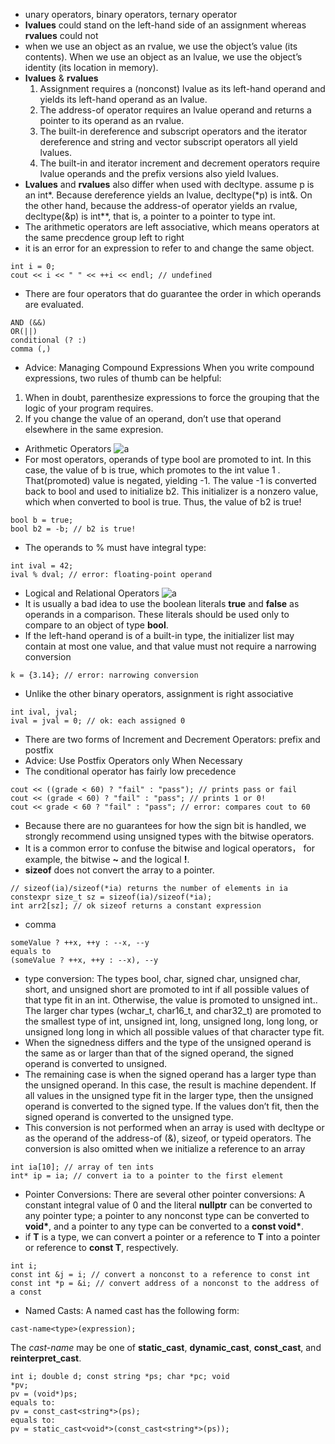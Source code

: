 - unary operators, binary operators, ternary operator
- **lvalues** could stand on the left-hand side of an assignment
whereas **rvalues** could not
- when we use an object as an rvalue,
we use the object’s value (its contents). When we use an object as an lvalue, we use the object’s identity (its location in memory).
- **lvalues** & **rvalues**
  1. Assignment requires a (nonconst) lvalue as its left-hand operand and yields its left-hand operand as an lvalue.
  2. The address-of operator requires an lvalue operand and returns a pointer to its operand as an rvalue.
  3. The built-in dereference and subscript operators and the iterator dereference and string and vector subscript operators all yield lvalues.
  4. The built-in and iterator increment and decrement operators require lvalue operands and the prefix versions also yield lvalues.
- **Lvalues** and **rvalues** also differ when used with decltype. assume p is an int\*. Because dereference yields an lvalue, decltype(\*p) is int&. On the other hand, because the address-of operator yields an rvalue, decltype(&p) is int\*\*, that is, a pointer to a pointer to type int.
- The arithmetic operators are left associative, which means operators
at the same precdence group left to right
- it is an error for an expression to
refer to and change the same object.
```
int i = 0;
cout << i << " " << ++i << endl; // undefined
```
- There are four operators that do guarantee the order in which operands are evaluated.
```
AND (&&)
OR(||)
conditional (? :)
comma (,)
```
- Advice: Managing Compound Expressions
When you write compound expressions, two rules of thumb can be helpful:
 1. When in doubt, parenthesize expressions to force the grouping that the
logic of your program requires.
 2. If you change the value of an operand, don’t use that operand elsewhere
in the same expresion.
- Arithmetic Operators
![a](http://ouewqfsxw.bkt.clouddn.com/arithmetic.PNG)
- For most operators, operands of type bool are promoted to int. In this case, the
value of b is true, which promotes to the int value 1 . That(promoted) value is negated, yielding -1. The value -1 is converted back to bool
and used to initialize b2. This initializer is a nonzero value, which when converted to
bool is true. Thus, the value of b2 is true!
```
bool b = true;
bool b2 = -b; // b2 is true!
```
- The operands to % must have integral type:
```
int ival = 42;
ival % dval; // error: floating-point operand
```
- Logical and Relational Operators
![a](http://ouewqfsxw.bkt.clouddn.com/logical.PNG)
- It is usually a bad idea to use the boolean literals **true** and **false** as operands in a comparison. These literals should be used only to compare to an object of type **bool**.
- If the left-hand operand is of a built-in type, the initializer list may contain at most
one value, and that value must not require a narrowing conversion
```
k = {3.14}; // error: narrowing conversion
```
- Unlike the other binary operators, assignment is right associative
```
int ival, jval;
ival = jval = 0; // ok: each assigned 0
```
- There are two forms of Increment and Decrement Operators: prefix and postfix
- Advice: Use Postfix Operators only When Necessary
- The conditional operator has fairly low precedence
```
cout << ((grade < 60) ? "fail" : "pass"); // prints pass or fail
cout << (grade < 60) ? "fail" : "pass"; // prints 1 or 0!
cout << grade < 60 ? "fail" : "pass"; // error: compares cout to 60
```
- Because there are no guarantees for how the sign bit is handled, we strongly
recommend using unsigned types with the bitwise operators.
- It is a common error to confuse the bitwise and logical operators， for example, the bitwise **~** and the logical **!**.
- **sizeof** does not convert the array to a pointer.
```
// sizeof(ia)/sizeof(*ia) returns the number of elements in ia
constexpr size_t sz = sizeof(ia)/sizeof(*ia);
int arr2[sz]; // ok sizeof returns a constant expression
```
- comma
```
someValue ? ++x, ++y : --x, --y
equals to
(someValue ? ++x, ++y : --x), --y
```
- type conversion: The types bool, char, signed char, unsigned char, short, and unsigned short are promoted to int if all possible values of that type fit in an int.
Otherwise, the value is promoted to unsigned int..</br>
The larger char types (wchar_t, char16_t, and char32_t) are promoted to the smallest type of int, unsigned int, long,  unsigned long, long long, or unsigned long long in which all possible values of that character type fit.
- When the signedness differs and the type of the unsigned operand is the same as or
larger than that of the signed operand, the signed operand is converted to unsigned.
- The remaining case is when the signed operand has a larger type than the unsigned
operand. In this case, the result is machine dependent. If all values in the unsigned
type fit in the larger type, then the unsigned operand is converted to the signed type.
If the values don’t fit, then the signed operand is converted to the unsigned type.
- This conversion is not performed when an array is used with decltype or as the
operand of the address-of (&), sizeof, or typeid operators. The conversion is also omitted when we initialize a reference to an array
```
int ia[10]; // array of ten ints
int* ip = ia; // convert ia to a pointer to the first element
```
- Pointer Conversions: There are several other pointer conversions: A constant integral value of 0 and the literal **nullptr** can be converted to any pointer type; a pointer to any nonconst type can be converted to **void\***, and a pointer to any type can be converted to a **const void\***.
- if **T** is a type, we
can convert a pointer or a reference to **T** into a pointer or reference to **const T**, respectively.
```
int i;
const int &j = i; // convert a nonconst to a reference to const int
const int *p = &i; // convert address of a nonconst to the address of a const
```
- Named Casts:
A named cast has the following form:
```
cast-name<type>(expression);
```
The *cast-name* may be one of **static_cast**, **dynamic_cast**, **const_cast**, and **reinterpret_cast**.
```
int i; double d; const string *ps; char *pc; void
*pv;
pv = (void*)ps;
equals to:
pv = const_cast<string*>(ps);
equals to:
pv = static_cast<void*>(const_cast<string*>(ps));
```
